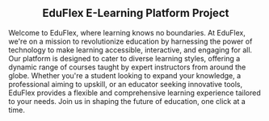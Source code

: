 <h2 align="center"><b>EduFlex E-Learning Platform Project</b></h2>

<p>Welcome to EduFlex, 
        where learning knows no boundaries. 
        At EduFlex, 
        we're on a mission to revolutionize education by harnessing the power of technology to make learning accessible,
        interactive, and engaging for all. Our platform is designed to cater to diverse learning styles, 
        offering a dynamic range of courses taught by expert instructors from around the globe. 
        Whether you're a student looking to expand your knowledge, a professional aiming to upskill, 
        or an educator seeking innovative tools, EduFlex provides a flexible and comprehensive 
        learning experience tailored to your needs. Join us in shaping the future of education, one click at a time.</p>

        
